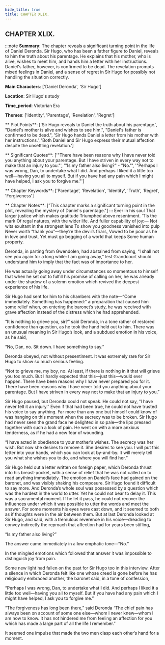 ```yaml
---
hide_title: true
title: CHAPTER XLIX.
---
```

## CHAPTER XLIX.
:::note
**Summary**:
The chapter reveals a significant turning point in the life of Daniel Deronda. Sir Hugo, who has been a father figure to Daniel, reveals to him the truth about his parentage. He explains that his mother, who is alive, wishes to meet him, and hands him a letter with her instructions. Daniel's father, however, is confirmed to be dead. The revelation prompts mixed feelings in Daniel, and a sense of regret in Sir Hugo for possibly not handling the situation correctly.

**Main Characters**:
['Daniel Deronda', 'Sir Hugo']

**Location**:
Sir Hugo's study

**Time_period**:
Victorian Era

**Themes**:
['Identity', 'Parentage', 'Revelation', 'Regret']

** Plot Points**:
['Sir Hugo reveals to Daniel the truth about his parentage.', "Daniel's mother is alive and wishes to see him.", "Daniel's father is confirmed to be dead.", 'Sir Hugo hands Daniel a letter from his mother with her instructions.', 'Both Daniel and Sir Hugo express their mutual affection despite the unsettling revelation.']

** Significant Quotes**:
['"There have been reasons why I have never told you anything about your parentage. But I have striven in every way not to make that an injury to you."', '"Is my father also living?" - "No."', '"Perhaps I was wrong, Dan, to undertake what I did. And perhaps I liked it a little too well—having you all to myself. But if you have had any pain which I might have helped, I ask you to forgive me."']

** Chapter Keywords**:
['Parentage', 'Revelation', 'Identity', 'Truth', 'Regret', 'Forgiveness']

** Chapter Notes**:
["This chapter marks a significant turning point in the plot, revealing the mystery of Daniel's parentage."]
:::
Ever in his soul   That larger justice which makes gratitude   Triumphed above resentment. ’Tis the mark   Of regal natures, with the wider life.   And fuller capability of joy:—   Not wits exultant in the strongest lens   To show you goodness vanished into pulp   Never worth “thank you”—they’re the devil’s friars,   Vowed to be poor as he in love and trust,   Yet must go begging of a world that keeps   Some human property. 

Deronda, in parting from Gwendolen, had abstained from saying, “I shall not see you again for a long while: I am going away,” lest Grandcourt should understand him to imply that the fact was of importance to her. 

He was actually going away under circumstances so momentous to himself that when he set out to fulfill his promise of calling on her, he was already under the shadow of a solemn emotion which revived the deepest experience of his life. 

Sir Hugo had sent for him to his chambers with the note—“Come immediately. Something has happened:” a preparation that caused him some relief when, on entering the baronet’s study, he was received with grave affection instead of the distress which he had apprehended. 

“It is nothing to grieve you, sir?” said Deronda, in a tone rather of restored confidence than question, as he took the hand held out to him. There was an unusual meaning in Sir Hugo’s look, and a subdued emotion in his voice, as he said, 

“No, Dan, no. Sit down. I have something to say.” 

Deronda obeyed, not without presentiment. It was extremely rare for Sir Hugo to show so much serious feeling. 

“Not to grieve me, my boy, no. At least, if there is nothing in it that will grieve you too much. But I hardly expected that this—just this—would ever happen. There have been reasons why I have never prepared you for it. There have been reasons why I have never told you anything about your parentage. But I have striven in every way not to make that an injury to you.” 

Sir Hugo paused, but Deronda could not speak. He could not say, “I have never felt it an injury.” Even if that had been true, he could not have trusted his voice to say anything. Far more than any one but himself could know of was hanging on this moment when the secrecy was to be broken. Sir Hugo had never seen the grand face he delighted in so pale—the lips pressed together with such a look of pain. He went on with a more anxious tenderness, as if he had a new fear of wounding. 

“I have acted in obedience to your mother’s wishes. The secrecy was her wish. But now she desires to remove it. She desires to see you. I will put this letter into your hands, which you can look at by-and-by. It will merely tell you what she wishes you to do, and where you will find her.” 

Sir Hugo held out a letter written on foreign paper, which Deronda thrust into his breast-pocket, with a sense of relief that he was not called on to read anything immediately. The emotion on Daniel’s face had gained on the baronet, and was visibly shaking his composure. Sir Hugo found it difficult to say more. And Deronda’s whole soul was possessed by a question which was the hardest in the world to utter. Yet he could not bear to delay it. This was a sacramental moment. If he let it pass, he could not recover the influences under which it was possible to utter the words and meet the answer. For some moments his eyes were cast down, and it seemed to both as if thoughts were in the air between them. But at last Deronda looked at Sir Hugo, and said, with a tremulous reverence in his voice—dreading to convey indirectly the reproach that affection had for years been stifling, 

“Is my father also living?” 

The answer came immediately in a low emphatic tone—“No.” 

In the mingled emotions which followed that answer it was impossible to distinguish joy from pain. 

Some new light had fallen on the past for Sir Hugo too in this interview. After a silence in which Deronda felt like one whose creed is gone before he has religiously embraced another, the baronet said, in a tone of confession, 

“Perhaps I was wrong, Dan, to undertake what I did. And perhaps I liked it a little too well—having you all to myself. But if you have had any pain which I might have helped, I ask you to forgive me.” 

“The forgiveness has long been there,” said Deronda “The chief pain has always been on account of some one else—whom I never knew—whom I am now to know. It has not hindered me from feeling an affection for you which has made a large part of all the life I remember.” 

It seemed one impulse that made the two men clasp each other’s hand for a moment. 

